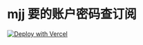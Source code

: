 # mjj 要的账户密码查订阅

[![Deploy with Vercel](https://vercel.com/button)](https://vercel.com/new/git/external?repository-url=https%3A%2F%2Fgithub.com%2FJ3n5en%2Fazure-subscription-checker)